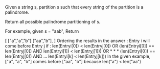 Given a string s, partition s such that every string of the partition is a palindrome.

Return all possible palindrome partitioning of s.

For example, given s = "aab",
Return

  [
    ["a","a","b"]
    ["aa","b"],
  ]
 Ordering the results in the answer : Entry i will come before Entry j if :
len(Entryi[0]) < len(Entryj[0]) OR
(len(Entryi[0]) == len(Entryj[0]) AND len(Entryi[1]) < len(Entryj[1])) OR
*
*
*
(len(Entryi[0]) == len(Entryj[0]) AND … len(Entryi[k] < len(Entryj[k]))
In the given example,
["a", "a", "b"] comes before ["aa", "b"] because len("a") < len("aa")

